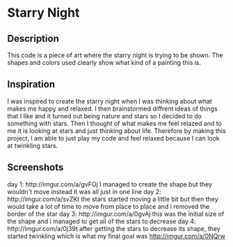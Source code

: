 # Starry Night 
<h2> Description </h2>
This code is a piece of art where the starry night is trying to be shown. The shapes and colors used clearly show what kind of a painting this is. 
<h2> Inspiration </h2>
I was inspired to create the starry night when I was thinking about what makes me happy and relaxed. I then brainstormed diffrent ideas of things that I like and it turned out being nature and stars so I decided to do something with stars. Then I thought of what makes me feel relazed and to me it is looking at stars and just thinking about life. Therefore by making this project, I am able to just play my code and feel relaxed because I can look at twinkling stars. 
<h2> Screenshots </h2>
day 1: http://imgur.com/a/gvFOj I managed to create the shape but they wouldn't move instead it was all just in one line 
day 2: http://imgur.com/a/svZKt the stars started moving a little bit but then they would take a lot of time to move from place to place and i removed the border of the star 
day 3: http://imgur.com/a/0gvAj this was the initial size of the shape and i managed to get all of the stars to decrease
day 4: http://imgur.com/a/0j39t after getting the stars to decrease its shape, they started twinkling which is what my final goal was 
<a href="http://imgur.com/a/0NQrw">http://imgur.com/a/0NQrw</a>

